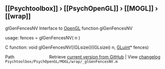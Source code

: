 ## [[Psychtoolbox]] &#8250; [[PsychOpenGL]] &#8250; [[MOGL]] &#8250; [[wrap]]

glGenFencesNV  Interface to [OpenGL](OpenGL) function glGenFencesNV  
  
usage:  fences = glGenFencesNV( n )  
  
C function:  void glGenFencesNV[(GLsizei]((GLsizei) n, [GLuint](GLuint)\* fences)  




<div class="code_header" style="text-align:right;">
  <span style="float:left;">Path&nbsp;&nbsp;</span> <span class="counter">Retrieve <a href=
  "https://raw.github.com/Psychtoolbox-3/Psychtoolbox-3/beta/Psychtoolbox/PsychOpenGL/MOGL/wrap/_glGenFencesNV.m">current version from GitHub</a> | View <a href=
  "https://github.com/Psychtoolbox-3/Psychtoolbox-3/commits/beta/Psychtoolbox/PsychOpenGL/MOGL/wrap/_glGenFencesNV.m">changelog</a></span>
</div>
<div class="code">
  <code>Psychtoolbox/PsychOpenGL/MOGL/wrap/_glGenFencesNV.m</code>
</div>

